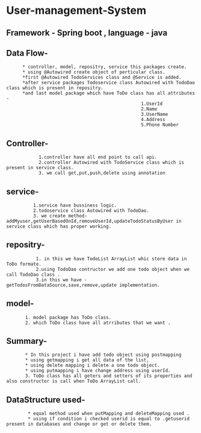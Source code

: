    # User-management-System 

## Framework -  **Spring boot**   ,   language - **java**

## Data Flow-
          * controller, model, repositry, service this packages create.
          * using @Autowired create object of perticular class.
          *first @Autowired TodoServices class and @Service is added.
          *after service packages Todoservice class Autowired with TodoDao class which is present in repositry.
          *and last model package which have ToDo class has all attributes -
                                                      1.UserId
                                                      2.Name
                                                      3.UserName
                                                      4.Address
                                                      5.Phone Number
  
  
## Controller-
                1.controller have all end point to call api.
                2.controller Autowired with TodoService class which is present in service class.
                3. we call get,put,push,delete using annotation
  
  ## service-
              1.service have bussiness logic.
              2.todoservice class Autowired with TodoDao.
              3. we create method-addMyuser,getUserBasedOnId,removeUserId,updateTodoStatusByUser in service class which has proper working.
   
 ##  repositry-
               1. in this we have TodoList ArrayList whic store data in ToDo formate.
               2.using TodoDao contructor we add one todo object when we call TodoDao class .
               3.in this we have -getTodosFromDataSource,save,remove,update implementation.
     
 ## model-
           1. model package has ToDo class.
           2. which ToDo class have all atrributes that we want .
           
   
  ## Summary-
           * In this project i have add todo object using postmapping
           * using getmapping i get all data of the list,
           * using delete mapping i delete a one todo object.
           * using putmapping i have change address using userId.
           3. ToDo class has all geters and setters of its properties and also constructor is call when ToDo ArrayList call.
  
 
 
 ## DataStructure used-
            * equal method used when putMapping and deleteMapping used .
            * using if condition i checked userid is equal to .getuserid present in databases and change or get or delete them.
     
               
  
